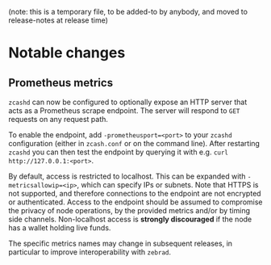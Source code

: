 (note: this is a temporary file, to be added-to by anybody, and moved to
release-notes at release time)

Notable changes
===============

Prometheus metrics
------------------

`zcashd` can now be configured to optionally expose an HTTP server that acts as
a Prometheus scrape endpoint. The server will respond to `GET` requests on any
request path.

To enable the endpoint, add `-prometheusport=<port>` to your `zcashd`
configuration (either in `zcash.conf` or on the command line). After
restarting `zcashd` you can then test the endpoint by querying it with e.g.
`curl http://127.0.0.1:<port>`.

By default, access is restricted to localhost. This can be expanded with
`-metricsallowip=<ip>`, which can specify IPs or subnets. Note that HTTPS is not
supported, and therefore connections to the endpoint are not encrypted or
authenticated. Access to the endpoint should be assumed to compromise the
privacy of node operations, by the provided metrics and/or by timing side
channels. Non-localhost access is **strongly discouraged** if the node has a
wallet holding live funds.

The specific metrics names may change in subsequent releases, in particular to
improve interoperability with `zebrad`.
